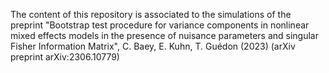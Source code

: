 The content of this repository is associated to the simulations of the preprint "Bootstrap test procedure for variance components in nonlinear mixed effects models in the presence of nuisance parameters and singular Fisher Information Matrix", C. Baey, E. Kuhn, T. Guédon (2023)  (arXiv preprint arXiv:2306.10779) 
